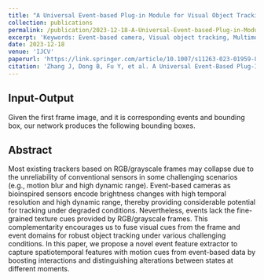 ```yaml
---
title: "A Universal Event-based Plug-in Module for Visual Object Tracking in Degraded Conditions"
collection: publications
permalink: /publication/2023-12-18-A-Universal-Event-based-Plug-in-Module-for-Visual-Object-Tracking-in-Degraded-Conditions
excerpt: 'Keywords: Event-based camera, Visual object tracking, Multimodal fusion, Plug-in module'
date: 2023-12-18
venue: 'IJCV'
paperurl: 'https://link.springer.com/article/10.1007/s11263-023-01959-8'
citation: 'Zhang J, Dong B, Fu Y, et al. A Universal Event-Based Plug-In Module for Visual Object Tracking in Degraded Conditions[J]. International Journal of Computer Vision, 2024, 132(5): 1857-1879.'
---
```

## Input-Output
Given the first frame image, and it is corresponding events and bounding box, our network produces the following bounding boxes.
## Abstract
Most existing trackers based on RGB/grayscale frames may collapse due to the unreliability of conventional sensors in some challenging scenarios (e.g., motion blur and high dynamic range). Event-based cameras as bioinspired sensors encode brightness changes with high temporal resolution and high dynamic range, thereby providing considerable potential for tracking under degraded conditions. Nevertheless, events lack the fine-grained texture cues provided by RGB/grayscale frames. This complementarity encourages us to fuse visual cues from the frame and event domains for robust object tracking under various challenging conditions. In this paper, we propose a novel event feature extractor to capture spatiotemporal features with motion cues from event-based data by boosting interactions and distinguishing alterations between states at different moments.
